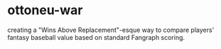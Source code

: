 # ottoneu-war
creating a "Wins Above Replacement"-esque way to compare players' fantasy baseball value based on standard Fangraph scoring.
